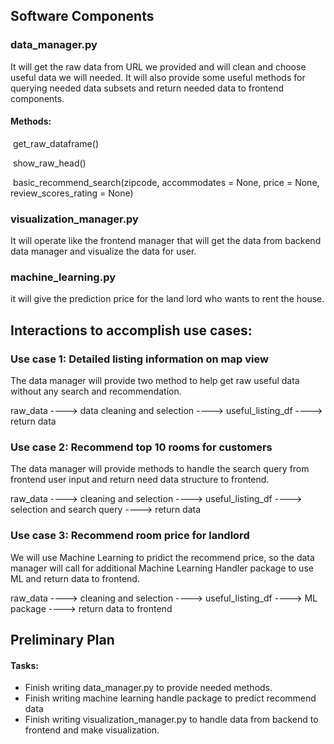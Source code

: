 ## Software Components

### data_manager.py

It will get the raw data from URL we provided and will clean and choose useful data we will needed. It will also provide some useful methods for querying needed data subsets and return needed data to frontend components.

#### Methods: 

​    get_raw_dataframe()

​    show_raw_head()

​    basic_recommend_search(zipcode, accommodates = None, price = None, review_scores_rating = None)



### visualization_manager.py  

It will operate like the frontend manager that will get the data from backend data manager and visualize the data for user.  

### machine_learning.py

it will give the prediction price for the land lord who wants to rent the house.

## Interactions to accomplish use cases:

### Use case 1: Detailed listing information on map view  

The data manager will provide two method to help get raw useful data without any search and recommendation.  

raw_data  ---->  data cleaning and selection ---->  useful_listing_df ----> return data



### Use case 2: Recommend top 10 rooms for customers  

The data manager will provide methods to handle the search query from frontend user input and return need data structure to frontend.

raw_data ----> cleaning and selection ----> useful_listing_df ----> selection and search query ----> return data



### Use case 3: Recommend room price for landlord  

We will use Machine Learning to pridict the recommend price, so the data manager will call for additional Machine Learning Handler package to use ML and return data to frontend.

raw_data ----> cleaning and selection ----> useful_listing_df ----> ML package ----> return data to frontend



## Preliminary Plan

#### Tasks:

- Finish writing data_manager.py to provide needed methods.
- Finish writing machine learning handle package to predict recommend data
- Finish writing visualization_manager.py to handle data from backend to frontend and make visualization.
